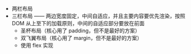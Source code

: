 - 两栏布局
- 三栏布局 —— 两边宽度固定，中间自适应，并且主要内容要优先渲染，按照 DOM 从上至下的加载原则，中间的自适应部分要放在前面
  - 圣杯布局（核心用了 padding，但不是最好的方案）
  - 双飞翼布局（核心用了 margin，但不是最好的方案）
  - 使用 flex 实现
